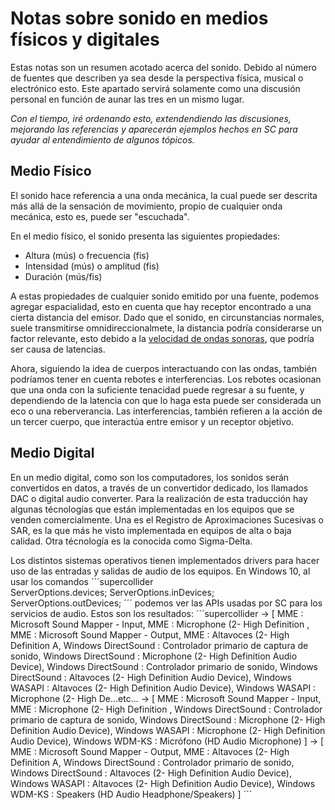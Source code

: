# Notas sobre sonido en medios físicos y digitales

Estas notas son un resumen acotado acerca del sonido. Debido al número de fuentes que describen ya sea desde la perspectiva física, musical o electrónico esto. Este apartado servirá solamente como una discusión personal en función de aunar las tres en un mismo lugar.

_Con el tiempo, iré ordenando esto, extendendiendo las discusiones, mejorando las referencias y aparecerán ejemplos hechos en SC para ayudar al entendimiento de algunos tópicos._

## Medio Físico

El sonido hace referencia a una onda mecánica, la cual puede ser descrita más allá de la sensación de movimiento, propio de cualquier onda mecánica, esto es, puede ser "escuchada". 

En el medio físico, el sonido presenta las siguientes propiedades:
- Altura (mús) o frecuencia (fis)
- Intensidad (mús) o amplitud (fis)
- Duración (mús/fis)

A estas propiedades de cualquier sonido emitido por una fuente, podemos agregar espacialidad, esto en cuenta que hay receptor encontrado a una cierta distancia del emisor. Dado que el sonido, en circunstancias normales, suele transmitirse omnidireccionalmete, la distancia podría considerarse un factor relevante, esto debido a la [velocidad de ondas sonoras](https://openstax.org/books/f%C3%ADsica-universitaria-volumen-1/pages/17-2-velocidad-del-sonido "ir a link"), que podría ser causa de latencias. 

Ahora, siguiendo la idea de cuerpos interactuando con las ondas, también podríamos tener en cuenta rebotes e interferencias. Los rebotes ocasionan que una onda con la suficiente tenacidad puede regresar a su fuente, y dependiendo de la latencia con que lo haga esta puede ser considerada un eco o una reberverancia. Las interferencias, también refieren a la acción de un tercer cuerpo, que interactúa entre emisor y un receptor objetivo.

## Medio Digital

En un medio digital, como son los computadores, los sonidos serán convertidos en datos, a través de un convertidor dedicado, los llamados DAC o digital audio converter. Para la realización de esta traducción hay algunas técnologías que están implementadas en los equipos que se venden comercialmente. Una es el Registro de Aproximaciones Sucesivas o SAR, es la que más he visto implementada en equipos de alta o baja calidad. Otra técnología es la conocida como Sigma-Delta.

Los distintos sistemas operativos tienen implementados drivers para hacer uso de las entradas y salidas de audio de los equipos. En Windows 10, al usar los comandos
´´´supercollider  
ServerOptions.devices;
ServerOptions.inDevices;
ServerOptions.outDevices;
´´´
podemos ver las APIs usadas por SC para los servicios de audio. Estos son los resultados:
´´´supercollider
-> [ MME : Microsoft Sound Mapper - Input, MME : Microphone (2- High Definition , MME : Microsoft Sound Mapper - Output, MME : Altavoces (2- High Definition A, Windows DirectSound : Controlador primario de captura de sonido, Windows DirectSound : Microphone (2- High Definition Audio Device), Windows DirectSound : Controlador primario de sonido, Windows DirectSound : Altavoces (2- High Definition Audio Device), Windows WASAPI : Altavoces (2- High Definition Audio Device), Windows WASAPI : Microphone (2- High De...etc...
-> [ MME : Microsoft Sound Mapper - Input, MME : Microphone (2- High Definition , Windows DirectSound : Controlador primario de captura de sonido, Windows DirectSound : Microphone (2- High Definition Audio Device), Windows WASAPI : Microphone (2- High Definition Audio Device), Windows WDM-KS : Micrófono (HD Audio Microphone) ]
-> [ MME : Microsoft Sound Mapper - Output, MME : Altavoces (2- High Definition A, Windows DirectSound : Controlador primario de sonido, Windows DirectSound : Altavoces (2- High Definition Audio Device), Windows WASAPI : Altavoces (2- High Definition Audio Device), Windows WDM-KS : Speakers (HD Audio Headphone/Speakers) ]
´´´